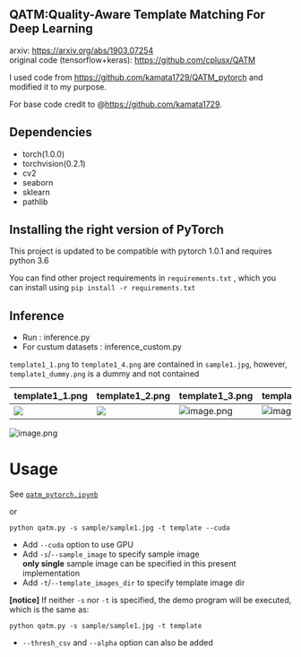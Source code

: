 
## QATM:Quality-Aware Template Matching For Deep Learning 
arxiv: https://arxiv.org/abs/1903.07254  
original code (tensorflow+keras): https://github.com/cplusx/QATM  

I used code from  https://github.com/kamata1729/QATM_pytorch and modified it to 
my purpose.

For base code credit to @https://github.com/kamata1729.
## Dependencies

* torch(1.0.0)
* torchvision(0.2.1)
* cv2
* seaborn
* sklearn
* pathlib

## Installing the right version of PyTorch 
This project is updated to be compatible with pytorch 1.0.1 and requires python 3.6


You can find other project requirements in `requirements.txt` , which you can install using `pip install -r requirements.txt`



## Inference

* Run : inference.py
* For custum datasets :  inference_custom.py
 
 
`template1_1.png` to `template1_4.png` are contained in `sample1.jpg`, however, `template1_dummy.png` is a dummy and not contained

|template1_1.png|template1_2.png|template1_3.png|template1_4.png|template1_dummy.png|
|---|---|---|---|---|
|![](https://i.imgur.com/lP0Wy4I.png)|![](https://i.imgur.com/xDJoQOz.png)|![image.png](https://qiita-image-store.s3.amazonaws.com/0/262908/472c81ae-9afb-db49-a64c-86604cbe0884.png)|![image.png](https://qiita-image-store.s3.amazonaws.com/0/262908/d402a9d2-bbd4-5353-16aa-567b79ca06b8.png)|![](https://i.imgur.com/p10g33j.png)|

![image.png](https://qiita-image-store.s3.amazonaws.com/0/262908/2e4c4b8b-2889-7962-4f35-c313048dc403.png)


# Usage

See [`qatm_pytorch.ipynb`](https://github.com/kamata1729/QATM_pytorch/blob/master/qatm_pytorch.ipynb)

or


```
python qatm.py -s sample/sample1.jpg -t template --cuda
```

* Add `--cuda` option to use GPU
* Add `-s`/`--sample_image` to specify sample image  
    **only single** sample image can be specified in this present implementation  
* Add `-t`/`--template_images_dir` to specify template image dir  
  
**[notice]** If neither `-s` nor `-t` is specified, the demo program will be executed, which is the same as:
```
python qatm.py -s sample/sample1.jpg -t template
```

* `--thresh_csv` and `--alpha` option can also be added

